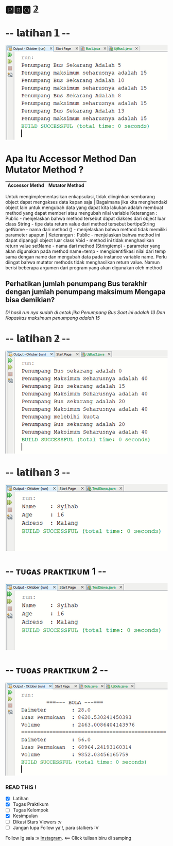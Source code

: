 # 🅿🅱🅾 𝟚 

# -- 𝕝𝕒𝕥𝕚𝕙𝕒𝕟 𝟙 --
![Alt text](https://github.com/Syihabuddinsanni/Tugas_PBO2/blob/master/SS%20RUN%20PBO2/SS%20RUN%20OUTPUT/Bus1.PNG)
# Apa Itu Accessor Method Dan Mutator Method ?
Accessor Methd | Mutator Method
------------ | -------------
Untuk mengimplementasikan enkapsulasi, tidak diinginkan sembarang object dapat
mengakses data kapan saja | Bagaimana jika kita menghendaki object lain untuk mengubah data yang dapat
kita lakukan adalah membuat method yang dapat memberi atau mengubah nilai
variable
Keterangan : Public - menjelaskan bahwa method tersebut dapat diakses dari object luar class
String - tipe data return value dari method tersebut bertipeString
getName - nama dari method
() - menjelaskan bahwa method tidak memiliki parameter apapun | Keterangan : Public - menjelaskan bahwa method ini dapat dipanggil object luar class
Void - method ini tidak menghasilkan return value
setName - nama dari method
(Stringtemp) - parameter yang akan digunakan pada method
name=temp - mengidentifikasi nilai dari temp sama dengan name dan mengubah
data pada instance variable name. Perlu diingat bahwa mutator methods tidak
menghasilkan return value. Namun berisi beberapa argumen dari program yang akan
digunakan oleh method


## Perhatikan jumlah penumpang Bus terakhir dengan jumlah penumpang maksimum Mengapa bisa demikian?
_Di hasil run nya sudah di cetak jika Penumpang Bus Saat ini adalah_ *13* _Dan Kapasitas maksimum penumpang adalah_ *15*


# -- 𝕝𝕒𝕥𝕚𝕙𝕒𝕟  𝟚 --
![Alt text](https://github.com/Syihabuddinsanni/Tugas_PBO2/blob/master/SS%20RUN%20PBO2/SS%20RUN%20OUTPUT/Bus2.PNG)


# -- 𝕝𝕒𝕥𝕚𝕙𝕒𝕟 3  --
![Alt text](https://github.com/Syihabuddinsanni/Tugas_PBO2/blob/master/SS%20RUN%20PBO2/SS%20RUN%20OUTPUT/Data.PNG)


# -- ᴛᴜɢᴀꜱ ᴘʀᴀᴋᴛɪᴋᴜᴍ 1 --
![Alt text](https://github.com/Syihabuddinsanni/Tugas_PBO2/blob/master/SS%20RUN%20PBO2/SS%20RUN%20OUTPUT/Data.PNG)


# -- ᴛᴜɢᴀꜱ ᴘʀᴀᴋᴛɪᴋᴜᴍ 2 --
![Alt text](https://github.com/Syihabuddinsanni/Tugas_PBO2/blob/master/SS%20RUN%20PBO2/SS%20RUN%20OUTPUT/Bola.PNG)

### READ THIS !
- [x] Latihan
- [x] Tugas Praktikum
- [ ] Tugas Kelompok
- [x] Kesimpulan
- [ ]  Dikasi Stars Viewers :v
- [ ]  Jangan lupa Follow ya!!, para stalkers :V

Follow Ig saia :v [Instagram](https://www.instagram.com/_sh3hub/). <== Click tulisan biru di samping 



